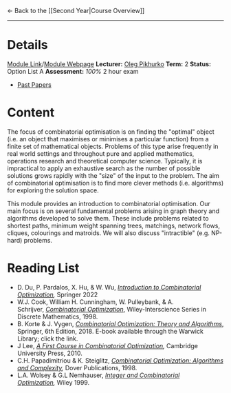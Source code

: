← Back to the [[Second Year|Course Overview]]
- - -
# Details
[Module Link](https://courses.warwick.ac.uk/modules/2024/MA222-10)/[Module Webpage](https://warwick.ac.uk/fac/sci/maths/currentstudents/ughandbook/year2/ma252/)
**Lecturer:** [Oleg Pikhurko](https://warwick.ac.uk/fac/sci/maths/people/staff/oleg_pikhurko/)
**Term:** 2
**Status:** Option List A
**Assessment:** *100%* 2 hour exam
- [Past Papers](https://warwick.ac.uk/exampapers?q=MA252)
# Content 
The focus of combinatorial optimisation is on finding the "optimal" object (i.e. an object that maximises or minimises a particular function) from a finite set of mathematical objects. Problems of this type arise frequently in real world settings and throughout pure and applied mathematics, operations research and theoretical computer science. Typically, it is impractical to apply an exhaustive search as the number of possible solutions grows rapidly with the "size" of the input to the problem. The aim of combinatorial optimisation is to find more clever methods (i.e. algorithms) for exploring the solution space.

This module provides an introduction to combinatorial optimisation. Our main focus is on several fundamental problems arising in graph theory and algorithms developed to solve them. These include problems related to shortest paths, minimum weight spanning trees, matchings, network flows, cliques, colourings and matroids. We will also discuss "intractible" (e.g. NP-hard) problems.

# Reading List
- D. Du, P. Pardalos, X. Hu, & W. Wu, _[Introduction to Combinatorial Optimization](https://go.exlibris.link/jzv3yvCB),_ Springer 2022
- W.J. Cook, William H. Cunningham, W. Pulleybank, & A. Schrijver, _[Combinatorial Optimization](https://go.exlibris.link/B85P7pCj)_, Wiley-Interscience Series in Discrete Mathematics, 1998.
- B. Korte & J. Vygen, _[Combinatorial Optimization: Theory and Algorithms](https://go.exlibris.link/yc4G45PF)_, Springer, 6th Edition, 2018. E-book available through the Warwick Library; click the link.
- J Lee, _[A First Course in Combinatorial Optimization](https://go.exlibris.link/bqdWz0X6),_ Cambridge University Press, 2010.
- C.H. Papadimitriou & K. Steiglitz, _[Combinatorial Optimization: Algorithms and Complexity](https://go.exlibris.link/rLMZtHvj),_ Dover Publications, 1998.
- L.A. Wolsey & G.L Nemhauser, _[Integer and Combinatorial Optimization](https://go.exlibris.link/WytscbCK),_ Wiley 1999.